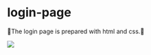 <h1> login-page </h1>
<p>🫶The login page is prepared with html and css.🫶</p>
<img src="login.gif" >
